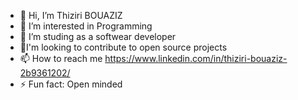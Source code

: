 - 👋 Hi, I’m Thiziri BOUAZIZ
- 👀 I’m interested in Programming
- 🌱 I’m studing as a softwear developer
- 💞️I'm looking to contribute to open source projects 
- 📫 How to reach me https://www.linkedin.com/in/thiziri-bouaziz-2b9361202/
- ⚡ Fun fact: Open minded

<!---
thiziribouaziz/thiziribouaziz is a ✨ special ✨ repository because its `README.md` (this file) appears on your GitHub profile.
You can click the Preview link to take a look at your changes.
--->
